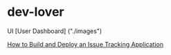 # dev-lover

UI
[User Dashboard] ("./images")

[How to Build and Deploy an Issue Tracking Application](https://docs.oracle.com/cd/E14373_01/appdev.32/e13363/issue_track_ui.htm#HTMAD014)

